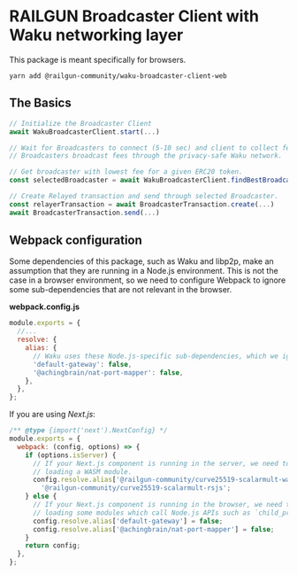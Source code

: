 # RAILGUN Broadcaster Client with Waku networking layer

This package is meant specifically for browsers.

`yarn add @railgun-community/waku-broadcaster-client-web`

## The Basics

```js
// Initialize the Broadcaster Client
await WakuBroadcasterClient.start(...)

// Wait for Broadcasters to connect (5-10 sec) and client to collect fees.
// Broadcasters broadcast fees through the privacy-safe Waku network.

// Get broadcaster with lowest fee for a given ERC20 token.
const selectedBroadcaster = await WakuBroadcasterClient.findBestBroadcaster(...)

// Create Relayed transaction and send through selected Broadcaster.
const relayerTransaction = await BroadcasterTransaction.create(...)
await BroadcasterTransaction.send(...)
```

## Webpack configuration

Some dependencies of this package, such as Waku and libp2p, make an assumption that they are running in a Node.js environment. This is not the case in a browser environment, so we need to configure Webpack to ignore some sub-dependencies that are not relevant in the browser.

**webpack.config.js**

```js
module.exports = {
  //...
  resolve: {
    alias: {
      // Waku uses these Node.js-specific sub-dependencies, which we ignore:
      'default-gateway': false,
      '@achingbrain/nat-port-mapper': false,
    },
  },
};
```

If you are using _Next.js_:

```js
/** @type {import('next').NextConfig} */
module.exports = {
  webpack: (config, options) => {
    if (options.isServer) {
      // If your Next.js component is running in the server, we need to avoid
      // loading a WASM module.
      config.resolve.alias['@railgun-community/curve25519-scalarmult-wasm'] =
        '@railgun-community/curve25519-scalarmult-rsjs';
    } else {
      // If your Next.js component is running in the browser, we need to avoid
      // loading some modules which call Node.js APIs such as `child_process`.
      config.resolve.alias['default-gateway'] = false;
      config.resolve.alias['@achingbrain/nat-port-mapper'] = false;
    }
    return config;
  },
};
```
